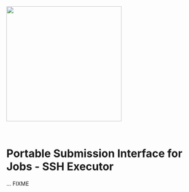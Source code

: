 <img src="https://exaworks.org/images/exaworks-psij-logo.png" width="300" style="margin-bottom: 2em"/>

# Portable Submission Interface for Jobs - SSH Executor

... FIXME

